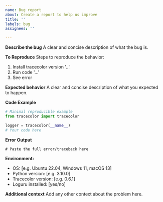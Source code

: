 ```yaml
---
name: Bug report
about: Create a report to help us improve
title: ''
labels: bug
assignees: ''

---
```


**Describe the bug**
A clear and concise description of what the bug is.

**To Reproduce**
Steps to reproduce the behavior:
1. Install tracecolor version '...'
2. Run code '...'
3. See error

**Expected behavior**
A clear and concise description of what you expected to happen.

**Code Example**
```python
# Minimal reproducible example
from tracecolor import tracecolor

logger = tracecolor(__name__)
# Your code here
```

**Error Output**
```
# Paste the full error/traceback here
```

**Environment:**
 - OS: [e.g. Ubuntu 22.04, Windows 11, macOS 13]
 - Python version: [e.g. 3.10.0]
 - Tracecolor version: [e.g. 0.6.1]
 - Loguru installed: [yes/no]

**Additional context**
Add any other context about the problem here.